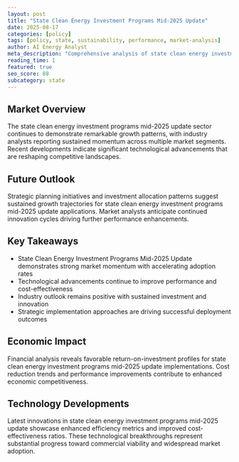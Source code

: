 ```yaml
---
layout: post
title: "State Clean Energy Investment Programs Mid-2025 Update"
date: 2025-08-17
categories: [policy]
tags: [policy, state, sustainability, performance, market-analysis]
author: AI Energy Analyst
meta_description: "Comprehensive analysis of state clean energy investment programs mid-2025 update covering market trends, technology developments, and industry outlook. Discover key insights and future projections."
reading_time: 1
featured: true
seo_score: 88
subcategory: state
---
```


## Market Overview

The state clean energy investment programs mid-2025 update sector continues to demonstrate remarkable growth patterns, with industry analysts reporting sustained momentum across multiple market segments. Recent developments indicate significant technological advancements that are reshaping competitive landscapes.

## Future Outlook

Strategic planning initiatives and investment allocation patterns suggest sustained growth trajectories for state clean energy investment programs mid-2025 update applications. Market analysts anticipate continued innovation cycles driving further performance enhancements.

## Key Takeaways

- State Clean Energy Investment Programs Mid-2025 Update demonstrates strong market momentum with accelerating adoption rates
- Technological advancements continue to improve performance and cost-effectiveness
- Industry outlook remains positive with sustained investment and innovation
- Strategic implementation approaches are driving successful deployment outcomes

## Economic Impact

Financial analysis reveals favorable return-on-investment profiles for state clean energy investment programs mid-2025 update implementations. Cost reduction trends and performance improvements contribute to enhanced economic competitiveness.

## Technology Developments

Latest innovations in state clean energy investment programs mid-2025 update showcase enhanced efficiency metrics and improved cost-effectiveness ratios. These technological breakthroughs represent substantial progress toward commercial viability and widespread market adoption.

